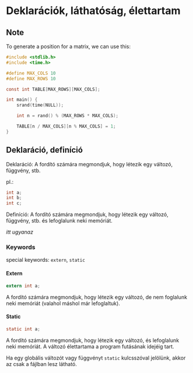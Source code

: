 # Deklarációk, láthatóság, élettartam

## Note

To generate a position for a matrix, we can use this:

```c
#include <stdlib.h>
#include <time.h>

#define MAX_COLS 10
#define MAX_ROWS 10

const int TABLE[MAX_ROWS][MAX_COLS];

int main() {
    srand(time(NULL));

    int n = rand() % (MAX_ROWS * MAX_COLS);

    TABLE[n / MAX_COLS][n % MAX_COLS] = 1;
}
```

## Deklaráció, definíció

Deklaráció: A fordító számára megmondjuk, hogy létezik egy változó, függvény, stb.

pl.:

```c
int a;
int b;
int c;
```

Definíció: A fordító számára megmondjuk, hogy létezik egy változó, függvény, stb. és lefoglalunk neki memóriát.

*itt ugyanaz*

### Keywords

special keywords: `extern`, `static`

#### Extern

```c
extern int a;
```

A fordító számára megmondjuk, hogy létezik egy változó, de nem foglalunk neki memóriát (valahol máshol már lefoglaltuk).

#### Static

```c
static int a;
```

A fordító számára megmondjuk, hogy létezik egy változó, és lefoglalunk neki memóriát. A változó élettartama a program futásának idejéig tart.

Ha egy globális változót vagy függvényt `static` kulcsszóval jelölünk, akkor az csak a fájlban lesz látható.

